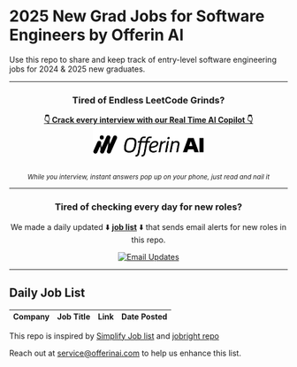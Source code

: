 # 2025 New Grad Jobs for Software Engineers by Offerin AI

Use this repo to share and keep track of entry-level software engineering jobs for 2024 & 2025 new graduates.

---

<div align="center">
<p>
    <h3>Tired of Endless LeetCode Grinds?</h3>
    <a href="https://offerinai.com/?utm_source=github&utm_medium=sde-jobs&utm_campaign=main&utm_id=0520"><b>👇 Crack every interview with our Real Time AI Copilot 👇</b></a>
    <br>
    <a href="https://offerinai.com/?utm_source=github&utm_medium=sde-jobs&utm_campaign=main&utm_id=0520">
        <img src="./static/img/logo.png" alt="offerin ai logo", style="width: 40%; height: 40%;">
    </a>
    <p><sub><i>While you interview, instant answers pop up on your phone, just read and nail it</i></sub></p>
</p>
</div>

---

<div align="center">
  <h3>Tired of checking every day for new roles?</h3>
  <p>We made a daily updated ⬇️ <a href="https://offerinai.com/jobs"><strong>job list</strong></a> ⬇️ that sends email alerts for new roles in this repo.</p>
  <a href="https://offerinai.com/jobs">
    <img src="https://i.imgur.com/u7xWcQi.png" width="400" alt="Email Updates">
  </a>
</div>

---

## Daily Job List

<!-- Please leave a one line gap between this and the table TABLE_START (DO NOT CHANGE THIS LINE) -->

| Company | Job Title | Link | Date Posted |
| ------- | --------- | ---- | ----------- |


<!-- Please leave a one line gap between this and the table TABLE_END (DO NOT CHANGE THIS LINE) -->

This repo is inspired by [Simplify Job list](https://github.com/SimplifyJobs/New-Grad-Positions) and [jobright repo](https://github.com/jobright-ai/2025-Software-Engineer-New-Gra)

Reach out at <service@offerinai.com> to help us enhance this list.
